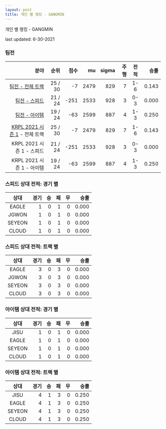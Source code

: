 ```yaml
---
layout: post
title: 개인 별 랭킹 - GANGMIN
---
```



개인 별 랭킹 - GANGMIN


last updated: 6-30-2021


### 팀전

| 분야 | 순위 | 점수 | mu | sigma | 주행 | 전적 | 승률 |
|---:|---:|---:|---:|---:|---:|:---:|---:|
| [팀전 - 전체 트랙](../team-full) | 25 / 30 | -7 | 2479 | 829 | 7 | 1-6 | 0.143 |
| [팀전 - 스피드](../team-speed) | 21 / 24 | -251 | 2533 | 928 | 3 | 0-3 | 0.000 |
| [팀전 - 아이템](../team-item) | 19 / 24 | -63 | 2599 | 887 | 4 | 1-3 | 0.250 |
| [KRPL 2021 시즌 1](../teams-t2021_1) - 전체 트랙 | 25 / 30 | -7 | 2479 | 829 | 7 | 1-6 | 0.143 |
| KRPL 2021 시즌 1 - 스피드 | 21 / 24 | -251 | 2533 | 928 | 3 | 0-3 | 0.000 |
| KRPL 2021 시즌 1 - 아이템 | 19 / 24 | -63 | 2599 | 887 | 4 | 1-3 | 0.250 |

### 스피드 상대 전적: 경기 별

| 상대 | 경기 | 승 | 패 | 무 | 승률 |
|:---:|---:|---:|---:|---:|---:|
| EAGLE | 1 | 0 | 1 | 0 | 0.000 |
| JGWON | 1 | 0 | 1 | 0 | 0.000 |
| SEYEON | 1 | 0 | 1 | 0 | 0.000 |
| CLOUD | 1 | 0 | 1 | 0 | 0.000 |

### 스피드 상대 전적: 트랙 별

| 상대 | 경기 | 승 | 패 | 무 | 승률 |
|:---:|---:|---:|---:|---:|---:|
| EAGLE | 3 | 0 | 3 | 0 | 0.000 |
| JGWON | 3 | 0 | 3 | 0 | 0.000 |
| SEYEON | 3 | 0 | 3 | 0 | 0.000 |
| CLOUD | 3 | 0 | 3 | 0 | 0.000 |

### 아이템 상대 전적: 경기 별

| 상대 | 경기 | 승 | 패 | 무 | 승률 |
|:---:|---:|---:|---:|---:|---:|
| JISU | 1 | 0 | 1 | 0 | 0.000 |
| EAGLE | 1 | 0 | 1 | 0 | 0.000 |
| SEYEON | 1 | 0 | 1 | 0 | 0.000 |
| CLOUD | 1 | 0 | 1 | 0 | 0.000 |

### 아이템 상대 전적: 트랙 별

| 상대 | 경기 | 승 | 패 | 무 | 승률 |
|:---:|---:|---:|---:|---:|---:|
| JISU | 4 | 1 | 3 | 0 | 0.250 |
| EAGLE | 4 | 1 | 3 | 0 | 0.250 |
| SEYEON | 4 | 1 | 3 | 0 | 0.250 |
| CLOUD | 4 | 1 | 3 | 0 | 0.250 |
